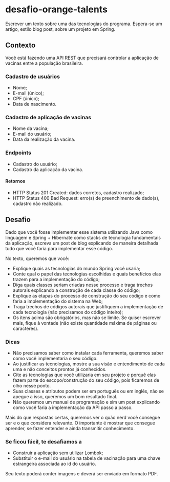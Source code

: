 # desafio-orange-talents

Escrever um texto sobre uma das tecnologias do programa. Espera-se um artigo, estilo blog post, sobre um projeto em Spring.

## Contexto

Você está fazendo uma API REST que precisará controlar a aplicação de vacinas entre a população brasileira.

### Cadastro de usuários

- Nome;
- E-mail (único);
- CPF (único);
- Data de nascimento.

### Cadastro de aplicação de vacinas

- Nome da vacina;
- E-mail do usuário;
- Data da realização da vacina.

### Endpoints

- Cadastro do usuário;
- Cadastro da aplicação da vacina.

#### Retornos

- HTTP Status 201 Created: dados corretos, cadastro realizado;
- HTTP Status 400 Bad Request: erro(s) de preenchimento de dado(s), cadastro não realizado.

## Desafio

Dado que você fosse implementar esse sistema utilizando Java como linguagem e Spring + Hibernate como stacks de tecnologia fundamentais da aplicação, escreva um post de blog explicando de maneira detalhada tudo que você faria para implementar esse código.

No texto, queremos que você:

- Explique quais as tecnologias do mundo Spring você usaria;
- Conte qual o papel das tecnologias escolhidas e quais benefícios elas trazem para a implementação do código;
- Diga quais classes seriam criadas nesse processo e traga trechos autorais explicando a construção de cada classe do código;
- Explique as etapas do processo de construção do seu código e como faria a implementação do sistema na Web;
- Traga trechos de códigos autorais que justifiquem a implementação de cada tecnologia (não precisamos do código inteiro);
- Os itens acima são obrigatórios, mas não se limite. Se quiser escrever mais, fique à vontade (não existe quantidade máxima de páginas ou caracteres).

### Dicas

- Não precisamos saber como instalar cada ferramenta, queremos saber como você implementaria o seu código.
- Ao justificar as tecnologias, mostre a sua visão e entendimento de cada uma e não conceitos prontos já conhecidos.
- Cite as tecnologias que você utilizaria em seu projeto e porquê elas fazem parte do escopo/construção do seu código, pois ficaremos de olho nesse ponto.
- Suas classes e atributos podem ser em português ou em inglês, não se apegue a isso, queremos um bom resultado final.
- Não queremos um manual de programação e sim um post explicando como você faria a implementação da API passo a passo.

Mais do que respostas certas, queremos ver o quão nerd você consegue ser e o que considera relevante. O importante é mostrar que consegue aprender, se fazer entender e ainda transmitir conhecimento.

### Se ficou fácil, te desafiamos a

- Construir a aplicação sem utilizar Lombok;
- Substituir o e-mail do usuário na tabela de vacinação para uma chave estrangeira associada ao id do usuário.

Seu texto poderá conter imagens e deverá ser enviado em formato PDF.
